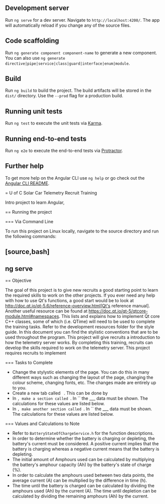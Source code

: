 ## Development server

Run `ng serve` for a dev server. Navigate to `http://localhost:4200/`. The app will automatically reload if you change any of the source files.

## Code scaffolding

Run `ng generate component component-name` to generate a new component. You can also use `ng generate directive|pipe|service|class|guard|interface|enum|module`.

## Build

Run `ng build` to build the project. The build artifacts will be stored in the `dist/` directory. Use the `--prod` flag for a production build.

## Running unit tests

Run `ng test` to execute the unit tests via [Karma](https://karma-runner.github.io).

## Running end-to-end tests

Run `ng e2e` to execute the end-to-end tests via [Protractor](http://www.protractortest.org/).

## Further help

To get more help on the Angular CLI use `ng help` or go check out the [Angular CLI README](https://github.com/angular/angular-cli/blob/master/README.md).





= U of C Solar Car Telemetry Recruit Training

Intro project to learn Angular, 

== Running the project

=== Via Command Line

To run this project on Linux locally, navigate to the source directory and run the following commands:

[source,bash]
----
ng serve
----

== Objective

The goal of this project is to give new recruits a good starting point to learn the required skills to work on the other projects. 
If you ever need any help with how to use Qt's functions, a good start would be to look at http://doc.qt.io/qt-5.6/reference-overview.html[Qt's reference manual]. 
Another useful resource can be found at https://doc.qt.io/qt-5/qtcore-module.html#namespaces. 
This lists and explains how to implement Qt core C++ classes, some of which (i.e. QTime) will need to be used to complete the training tasks. 
Refer to the development resources folder for the style guide. 
In this document you can find the stylistic conventions that are to be used throughout the program.
This project will give recruits a introduction to how the telemetry server works.
By completing this training, recruits can develop the skills required to work on the telemetry server.
This project requires recruits to implement 


=== Tasks to Complete

 *  Change the stylystic elements of the page. 
You can do this in many different ways such as changing the layout of the page, changing the colour scheme, changing fonts, etc. 
The changes made are entirely up to you.
 *  Create a new tab called ` `.
This can be done by
 *  In ``, make a section called ``.
In `` the ___ data must be shown.
The calculations for these values are listed below.
 *  In ``, make another section called ``.
In `` the ___ data must be shown.
The calculations for these values are listed below.

=== Values and Calculations to Note

 *  Refer to `BatteryStateOfChargeService.h` for the function descriptions.
 *  In order to determine whether the battery is charging or depleting, the battery's current must be considered. 
A positive current implies that the battery is charging whereas a negative current means that the battery is depleting. 
 *  The initial amount of Amphours used can be calculated by multiplying the battery's amphour capacity (Ah) by the battery's state of charge (%).
 *  In order to calculate the amphours used between two data points, the average current (A) can be multiplied by the difference in time (h).
 *  The time until the battery is charged can be calculated by dividing the amphours used (Ah) by the current (A). 
The time until depletion can be calculated by dividing the remaining amphours (Ah) by the current.
